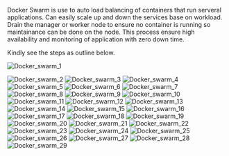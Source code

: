 Docker Swarm is use to auto load balancing of containers that run serveral applications. Can easily scale up and down the services base on workload.
Drain the manager or worker node to ensure no container is running so maintainance can be done on the node.
This process ensure high availability and monitoring of application with zero down time.

Kindly see the steps as outline below.

![Docker_swarm_1](https://github.com/Denogithub/Portainer_Project/assets/118014979/457c3ddd-dc72-4349-8800-542a7891beaf)

![Docker_swarm_2](https://github.com/Denogithub/Portainer_Project/assets/118014979/c20c9f32-4cff-4480-bcb4-b7a06a6f931b)
![Docker_swarm_3](https://github.com/Denogithub/Portainer_Project/assets/118014979/46bd226e-3055-469c-80bf-d5b20ed7b04f)
![Docker_swarm_4](https://github.com/Denogithub/Portainer_Project/assets/118014979/1a80813c-0130-40ff-981e-fa7dc01d4e47)
![Docker_swarm_5](https://github.com/Denogithub/Portainer_Project/assets/118014979/cbd217d8-fc2a-4778-8ba1-1c044ae332e4)
![Docker_swarm_6](https://github.com/Denogithub/Portainer_Project/assets/118014979/afb65c0d-db0c-4ba1-a789-dda589831d2e)
![Docker_swarm_7](https://github.com/Denogithub/Portainer_Project/assets/118014979/9856086f-b4d0-48fe-bad4-ed9cd797d859)
![Docker_swarm_8](https://github.com/Denogithub/Portainer_Project/assets/118014979/1d26d9b3-b02d-4574-b4cb-c5cab4325a64)
![Docker_swarm_9](https://github.com/Denogithub/Portainer_Project/assets/118014979/a2fe6122-2d87-4418-8c49-08b1aced8035)
![Docker_swarm_10](https://github.com/Denogithub/Portainer_Project/assets/118014979/0d8a9684-f5df-48b4-ba72-5de08cb88273)
![Docker_swarm_11](https://github.com/Denogithub/Portainer_Project/assets/118014979/24c22518-29a8-4067-b103-8c52821b9ec3)
![Docker_swarm_12](https://github.com/Denogithub/Portainer_Project/assets/118014979/472ba711-7185-4d51-991e-61aaf816a8b7)
![Docker_swarm_13](https://github.com/Denogithub/Portainer_Project/assets/118014979/f50cff4d-f4f2-4877-b007-9b69651131eb)
![Docker_swarm_14](https://github.com/Denogithub/Portainer_Project/assets/118014979/1348f4de-cf03-4594-b8c8-c49327ea2c31)
![Docker_swarm_15](https://github.com/Denogithub/Portainer_Project/assets/118014979/de12ef63-fb67-4e13-9ae5-056c1377403c)
![Docker_swarm_16](https://github.com/Denogithub/Portainer_Project/assets/118014979/073a1ec4-ef02-497c-afe0-964aa34cb4b6)
![Docker_swarm_17](https://github.com/Denogithub/Portainer_Project/assets/118014979/6c0061b2-c41e-497d-9258-79644c6e21db)
![Docker_swarm_18](https://github.com/Denogithub/Portainer_Project/assets/118014979/50a25ae1-de13-466d-841c-0746a42e949f)
![Docker_swarm_19](https://github.com/Denogithub/Portainer_Project/assets/118014979/138bae99-1e97-4c94-9df4-2b37a0de407d)
![Docker_swarm_20](https://github.com/Denogithub/Portainer_Project/assets/118014979/529fe633-768c-4863-ba05-3d3a36a7b6c6)
![Docker_swarm_21](https://github.com/Denogithub/Portainer_Project/assets/118014979/219a5491-c449-4434-bbca-e4e5c20b1c29)
![Docker_swarm_22](https://github.com/Denogithub/Portainer_Project/assets/118014979/3ab46b1e-b554-4aa4-9041-b2febed2042d)
![Docker_swarm_23](https://github.com/Denogithub/Portainer_Project/assets/118014979/5c9348e7-f4d7-4afa-974d-c37a5010508e)
![Docker_swarm_24](https://github.com/Denogithub/Portainer_Project/assets/118014979/f8ddfefa-fa9a-41f2-aaee-4a5783be1514)
![Docker_swarm_25](https://github.com/Denogithub/Portainer_Project/assets/118014979/21a85ecc-da84-4325-bfdb-5773a6ad41a3)
![Docker_swarm_26](https://github.com/Denogithub/Portainer_Project/assets/118014979/31145572-ca5b-40ea-98c7-fa39bcf2299d)
![Docker_swarm_27](https://github.com/Denogithub/Portainer_Project/assets/118014979/8a476200-5062-479e-bc19-76247371dffa)
![Docker_swarm_28](https://github.com/Denogithub/Portainer_Project/assets/118014979/ec03ad26-b97e-4ead-98e0-39365b7e1274)
![Docker_swarm_29](https://github.com/Denogithub/Portainer_Project/assets/118014979/8bc1fa5d-7b9c-479a-a479-b9bf1069a060)
